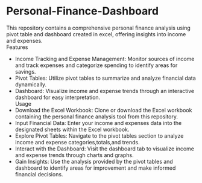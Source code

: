 # Personal-Finance-Dashboard
This repository contains a comprehensive personal finance analysis using pivot table and dashboard created in excel, offering insights into income and expenses.  
Features  
* Income Tracking and Expense Management: Monitor sources of income and track expenses and categorize spending to identify areas for savings.  
* Pivot Tables: Utilize pivot tables to summarize and analyze financial data dynamically.  
* Dashboard: Visualize income and expense trends through an interactive dashboard for easy interpretation.    
Usage  
* Download the Excel Workbook: Clone or download the Excel workbook containing the personal finance analysis tool from this repository.  
* Input Financial Data: Enter your income and expenses data into the designated sheets within the Excel workbook.  
* Explore Pivot Tables: Navigate to the pivot tables section to analyze income and expense categories,totals,and trends.  
* Interact with the Dashboard: Visit the dashboard tab to visualize income and expense trends through charts and graphs.  
* Gain Insights: Use the analysis provided by the pivot tables and dashboard to identify areas for improvement and make informed financial decisions.
